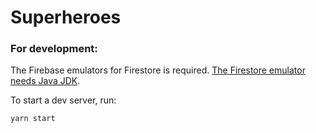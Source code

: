 # Superheroes

### For development:

The Firebase emulators for Firestore is required. [The Firestore emulator needs Java JDK](https://firebase.google.com/docs/emulator-suite/install_and_configure#install_the_local_emulator_suite).

To start a dev server, run:

```bash
yarn start
```
